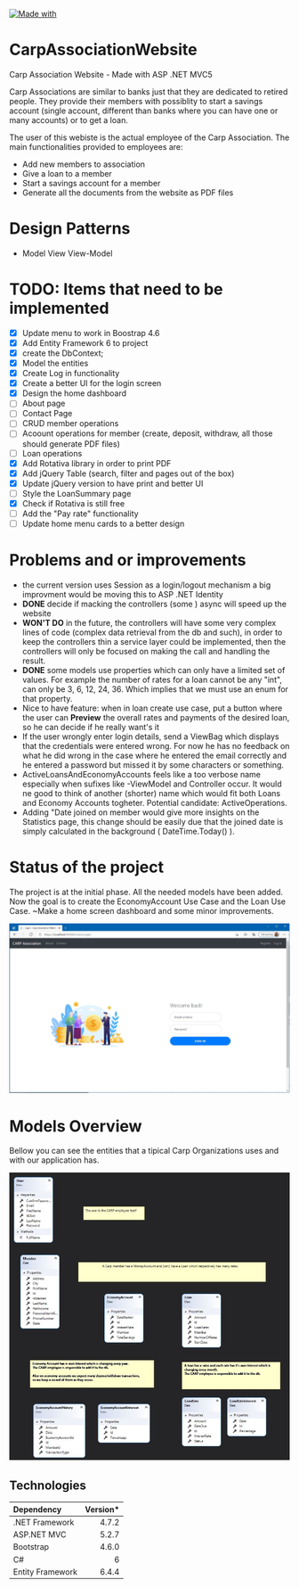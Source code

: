 [![Made with](https://img.shields.io/badge/Made%20with-.NET%20ASP%20MVC5-yellowgreen)](https://docs.microsoft.com/en-us/aspnet/mvc/overview/getting-started/introduction/getting-started)

# CarpAssociationWebsite
Carp Association Website - Made with ASP .NET MVC5

Carp Associations are similar to banks just that they are dedicated to retired people. They provide their members with possiblity to start a savings account (single account, different than banks where you can have one or many accounts) or to get a loan.

The user of this webiste is the actual employee of the Carp Association.
The main functionalities provided to employees are:
  - Add new members to association
  - Give a loan to a member
  - Start a savings account for a member
  - Generate all the documents from the website as PDF files

# Design Patterns

* Model View View-Model

# TODO: Items that need to be implemented
- [x] Update menu to work in Boostrap 4.6
- [x] Add Entity Framework 6 to project
- [x] create the DbContext;
- [x] Model the entities
- [x] Create Log in functionality
- [x] Create a better UI for the login screen
- [x] Design the home dashboard
- [ ] About page
- [ ] Contact Page
- [ ] CRUD member operations
- [ ] Acoount operations for member (create, deposit, withdraw, all those should generate PDF files)
- [ ] Loan operations
- [x] Add Rotativa library in order to print PDF
- [x] Add jQuery Table (search, filter and pages out of the box)
- [x] Update jQuery version to have print and better UI
- [ ] Style the LoanSummary page
- [x] Check if Rotativa is still free
- [ ] Add the "Pay rate" functionality
- [ ] Update home menu cards to a better design

# Problems and or improvements
- the current version uses Session as a login/logout mechanism a big improvment would be moving this to ASP .NET Identity
- **DONE** decide if macking the controllers (some ) async will speed up the website
- **WON'T DO** in the future, the controllers will have some very complex lines of code (complex data retrieval from the db and such), in order to keep the controllers thin a service layer could be implemented, then the controllers will only be focused on making the call and handling the result.
- **DONE** some models use properties which can only have a limited set of values. For example the number of rates for a loan cannot be any "int", can only be 3, 6, 12, 24, 36. Which implies that we must use an enum for that property.
- Nice to have feature: when in loan create use case, put a button where the user can **Preview** the overall rates and payments of the desired loan, so he can decide if he really want's it
- If the user wrongly enter login details, send a ViewBag which displays that the credentials were entered wrong. For now he has no feedback on what he did wrong in the case where he entered the email correctly and he entered a password but missed it by some characters or something.
- ActiveLoansAndEconomyAccounts feels like a too verbose name especially when sufixes like -ViewModel and Controller occur. It would ne good to think of another (shorter) name which would fit both Loans and Economy Accounts togheter. Potential candidate: ActiveOperations.
- Adding "Date joined on member would give more insights on the Statistics page, this change should be easily due that the joined date is simply calculated in the background ( DateTime.Today() ).

# Status of the project 

The project is at the initial phase.
All the needed models have been added. Now the goal is to create the EconomyAccount Use Case and the Loan Use Case. ~Make a home screen dashboard and some minor improvements.

![Login page](CarpAssociationWebsite/Documentation/Images/AppScreenshots/Homepage.JPG?raw=true "Login page")

# Models Overview 
Bellow you can see the entities that a tipical Carp Organizations uses and with our application has.

![Models Class Diagram](CarpAssociationWebsite/Documentation/Images/modelClassDiagram.JPG?raw=true "App Models")

## Technologies

| Dependency | Version*
| :--- | ---:
| .NET Framework | 4.7.2
| ASP.NET MVC | 5.2.7
| Bootstrap | 4.6.0
| C# | 6
| Entity Framework | 6.4.4
